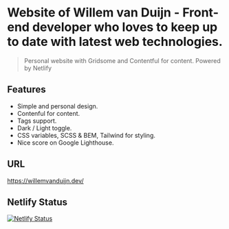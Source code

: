 # Website of Willem van Duijn - Front-end developer who loves to keep up to date with latest web technologies.

> Personal website with Gridsome and Contentful for content.
> Powered by Netlify

## Features

- Simple and personal design.
- Contenful for content.
- Tags support.
- Dark / Light toggle.
- CSS variables, SCSS & BEM, Tailwind for styling.
- Nice score on Google Lighthouse.

## URL

https://willemvanduijn.dev/

## Netlify Status

[![Netlify Status](https://api.netlify.com/api/v1/badges/bae74a84-97ac-44c6-8ebd-e699e40855f5/deploy-status)](https://app.netlify.com/sites/loving-raman-212edd/deploys)
